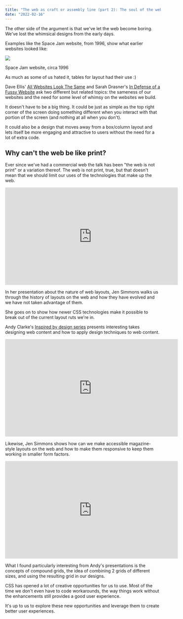 ```yaml
---
title: "The web as craft or assembly line (part 2): The soul of the web"
date: "2022-02-16"
---
```


The other side of the argument is that we've let the web become boring. We've lost the whimsical designs from the early days.

Examples like the Space Jam website, from 1996, show what earlier websites looked like:

![](https://publishing-project.rivendellweb.net/wp-content/uploads/2022/02/space-jam-website.jpeg)

Space Jam website, circa 1996

As much as some of us hated it, tables for layout had their use :)

Dave Ellis' [All Websites Look The Same](http://www.novolume.co.uk/blog/all-websites-look-the-same/) and Sarah Drasner's [In Defense of a Fussy Website](https://css-tricks.com/in-defense-of-a-fussy-website/) ask two different but related topics: the sameness of our websites and the need for some level of whimsy on the websites we build.

It doesn't have to be a big thing. It could be just as simple as the top right corner of the screen doing something different when you interact with that portion of the screen (and nothing at all when you don't).

It could also be a design that moves away from a box/column layout and lets itself be more engaging and attractive to users without the need for a lot of extra code.

## Why can't the web be like print?

Ever since we've had a commercial web the talk has been "the web is not print" or a variation thereof. The web is not print, true, but that doesn't mean that we should limit our uses of the technologies that make up the web.

<iframe width="560" height="315" src="https://www.youtube.com/embed/kRYrbcGWjzU" title="YouTube video player" frameborder="0" allow="accelerometer; autoplay; clipboard-write; encrypted-media; gyroscope; picture-in-picture" allowfullscreen></iframe>

In her presentation about the nature of web layouts, Jen Simmons walks us through the history of layouts on the web and how they have evolved and we have not taken advantage of them.

She goes on to show how newer CSS technologies make it possible to break out of the current layout ruts we're in.

Andy Clarke's [Inspired by design series](https://www.smashingmagazine.com/author/andy-clarke/) presents interesting takes designing web content and how to apply design techniques to web content.

<iframe width="560" height="315" src="https://www.youtube.com/embed/eUeoLUjOUHw" title="YouTube video player" frameborder="0" allow="accelerometer; autoplay; clipboard-write; encrypted-media; gyroscope; picture-in-picture" allowfullscreen></iframe>

Likewise, Jen Simmons shows how can we make accessible magazine-style layouts on the web and how to make them responsive to keep them working in smaller form factors.

<iframe width="560" height="315" src="https://www.youtube.com/embed/OxrsO4aIjyc" title="YouTube video player" frameborder="0" allow="accelerometer; autoplay; clipboard-write; encrypted-media; gyroscope; picture-in-picture" allowfullscreen></iframe>

What I found particularly interesting from Andy's presentations is the concepts of compound grids, the idea of combining 2 grids of different sizes, and using the resulting grid in our designs.

CSS has opened a lot of creative opportunities for us to use. Most of the time we don't even have to code workarounds, the way things work without the enhancements still provides a good user experience.

It's up to us to explore these new opportunities and leverage them to create better user experiences.
